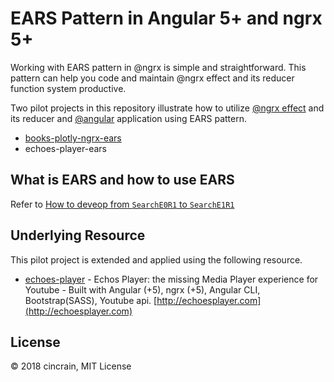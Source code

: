 # EARS Pattern in Angular 5+ and ngrx 5+

Working with EARS pattern in @ngrx is simple and straightforward. This pattern can help you code and maintain @ngrx effect and its reducer function system productive.

Two pilot projects in this repository illustrate how to utilize [@ngrx effect](https://github.com/ngrx/platform/blob/master/docs/effects/README.md) and its reducer and [@angular](https://github.com/angular/angular-cli) application using EARS pattern.

- [books-plotly-ngrx-ears](https://github.com/cincrain/books-plotly-ngrx-ears)
- echoes-player-ears

## What is EARS and how to use EARS

Refer to [How to deveop from `SearchE0R1` to `SearchE1R1`](https://github.com/cincrain/books-plotly-ngrx-ears)

## Underlying Resource

This pilot project is extended and applied using the following resource.

- [echoes-player](https://github.com/orizens/echoes-player) - Echos Player: the missing Media Player experience for Youtube - Built with Angular (+5), ngrx (+5), Angular CLI, Bootstrap(SASS), Youtube api. [http://echoesplayer.com](http://echoesplayer.com)

## License

&copy; 2018 cincrain, MIT License
